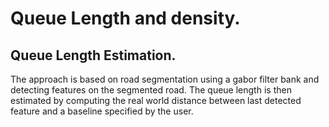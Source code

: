 # Queue Length and density.

## Queue Length Estimation.

The approach is based on road segmentation using a gabor filter bank and detecting features on the segmented road. The queue length is then estimated by computing the real world distance between last detected feature and a baseline specified by the user.
